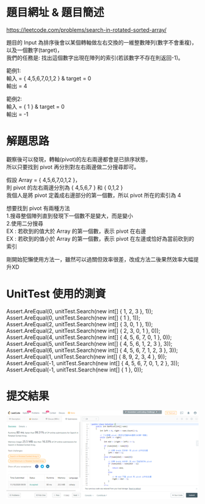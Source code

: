 # 題目網址 & 題目簡述  
https://leetcode.com/problems/search-in-rotated-sorted-array/  
  
題目的 Input 為排序後會以某個轉軸做左右交換的一維整數陣列(數字不會重複)，以及一個數字(target)，  
我們的任務是: 找出這個數字出現在陣列的索引(若該數字不存在則返回-1)。  
  
範例1:  
輸入 = { 4,5,6,7,0,1,2 } & target = 0  
輸出 = 4  
  
範例2:  
輸入 = { 1 } & target = 0  
輸出 = -1  
  
# 解題思路  
觀察後可以發現，轉軸(pivot)的左右兩邊都會是已排序狀態，  
所以只要找到 pivot 再分別對左右兩邊做二分搜尋即可。  
  
假設 Array = { 4,5,6,7,0,1,2 }，  
則 pivot 的左右兩邊分別為 { 4,5,6,7 } 和 { 0,1,2 }  
我個人是將 pivot 定義成右邊部分的第一個數，所以 pivot 所在的索引為 4  
  
想要找到 pivot 有兩種方法  
1.搜尋整個陣列直到發現下一個數不是變大，而是變小  
2.使用二分搜尋  
EX : 若砍到的值大於 Array 的第一個數，表示 pivot 在右邊  
EX : 若砍到的值小於 Array 的第一個數，表示 pivot 在左邊或恰好為當前砍到的索引  
  
剛開始犯懶使用方法一，雖然可以過關但效率很差，改成方法二後果然效率大幅提升XD  
  
# UnitTest 使用的測資  
Assert.AreEqual(0, unitTest.Search(new int[] { 1, 2, 3 }, 1));  
Assert.AreEqual(0, unitTest.Search(new int[] { 1 }, 1));  
Assert.AreEqual(2, unitTest.Search(new int[] { 3, 0, 1 }, 1));  
Assert.AreEqual(2, unitTest.Search(new int[] { 2, 3, 0, 1 }, 0));  
Assert.AreEqual(4, unitTest.Search(new int[] { 4, 5, 6, 7, 0, 1 }, 0));  
Assert.AreEqual(5, unitTest.Search(new int[] { 4, 5, 6, 1, 2, 3 }, 3));  
Assert.AreEqual(6, unitTest.Search(new int[] { 4, 5, 6, 7, 1, 2, 3 }, 3));  
Assert.AreEqual(1, unitTest.Search(new int[] { 8, 9, 2, 3, 4 }, 9));  
Assert.AreEqual(-1, unitTest.Search(new int[] { 4, 5, 6, 7, 0, 1, 2 }, 3));  
Assert.AreEqual(-1, unitTest.Search(new int[] { 1 }, 0));  
  
# 提交結果  
![image](https://raw.githubusercontent.com/Jacky20200711/LeetCode/master/Q33(Search%20in%20Rotated%20Sorted%20Array)/SuccessShot.PNG)  
&emsp;  
&emsp;  
